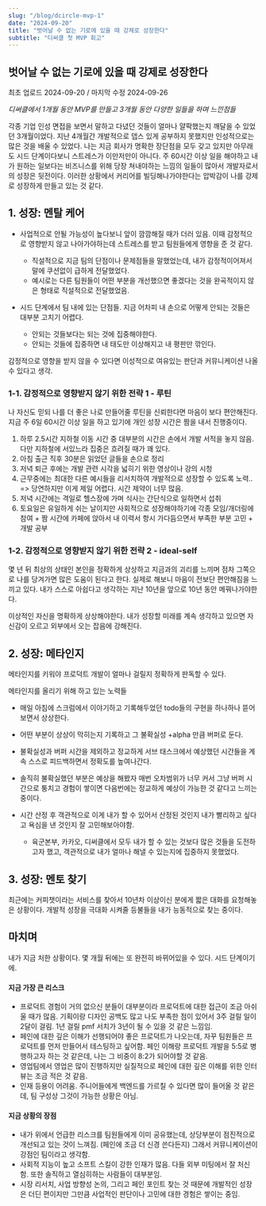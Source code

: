 ```yaml
---
slug: "/blog/dcircle-mvp-1"
date: "2024-09-20"
title: "벗어날 수 없는 기로에 있을 때 강제로 성장한다"
subtitle: "디써클 첫 MVP 회고"
---
```


## **벗어날 수 없는 기로에 있을 때 강제로 성장한다**

<p class="text-time">최초 업로드 2024-09-20 / 마지막 수정 2024-09-26</p>

_<span class="text-purple">디써클에서 1개월 동안 MVP를 만들고 3개월 동안 다양한 일들을 하며 느낀점들</span>_

각종 기업 인성 면접을 보면서 말하고 다녔던 것들이 얼마나 얄팍했는지 깨달을 수 있었던 3개월이었다.
지난 4개월간 개발적으로 뎁스 있게 공부하지 못했지만 인성적으로는 많은 것을 배울 수 있었다.
나는 지금 회사가 명확한 장단점을 모두 갖고 있지만 아무래도 시드 단계이다보니 스트레스가 이만저만이 아니다.
주 60시간 이상 일을 해야하고 내가 원하는 일보다는 비즈니스를 위해 당장 쳐내야하는 느낌의 일들이 많아서 개발자로서의 성장은 뒷전이다.
이러한 상황에서 커리어를 빌딩해나가야한다는 압박감이 나를 강제로 성장하게 만들고 있는 것 같다.

## **1. 성장: 멘탈 케어**

- 사업적으로 안될 가능성이 높다보니 앞이 깜깜해질 때가 더러 있음. 이때 감정적으로 영향받지 않고 나아가야하는데 스트레스를 받고 팀원들에게 영향을 준 것 같다.

  - 직설적으로 지금 팀의 단점이나 문제점들을 말했었는데, 내가 감정적이어져서 말에 쿠션없이 급하게 전달했었다.
  - 예시로는 다른 팀원들이 어떤 부분을 개선했으면 좋겠다는 것을 완곡적이지 않은 형태로 직설적으로 전달했었음.

- 시드 단계에서 팀 내에 있는 단점들. 지금 어차피 내 손으로 어떻게 안되는 것들은 대부분 고치기 어렵다.

  - 안되는 것들보다는 되는 것에 집중해야한다.
  - 안되는 것들에 집중하면 내 태도만 이상해지고 내 평판만 깎인다.

<span class="text-skyblue">감정적으로 영향을 받지 않을 수 있다면 이성적으로 여유있는 판단과 커뮤니케이션 나올 수 있다고 생각.</span>

### **1-1. 감정적으로 영향받지 않기 위한 전략 1 - 루틴**

나 자신도 믿되 나를 더 좋은 나로 만들어줄 루틴을 신뢰한다면 마음이 보다 편안해진다.
지금 주 6일 60시간 이상 일을 하고 있기에 개인 성장 시간은 짬을 내서 진행중이다.

1. 하루 2.5시간 지하철 이동 시간 중 대부분의 시간은 손에서 개발 서적을 놓지 않음. 다만 지하철에 서있느라 집중은 흐려질 때가 꽤 있다.
2. 아침 출근 직후 30분은 읽었던 글들을 손으로 정리
3. 저녁 퇴근 후에는 개발 관련 시각을 넓히기 위한 영상이나 강의 시청
4. 근무중에는 최대한 다른 예시들을 리서치하여 개발적으로 성장할 수 있도록 노력.. => 당연하지만 이게 제일 어렵다. 시간 제약이 너무 많음.
5. 저녁 시간에는 격일로 헬스장에 가며 식사는 간단식으로 일하면서 섭취
6. 토요일은 유일하게 쉬는 날이지만 사회적으로 성장해야하기에 각종 모임/개더링에 참여 + 짬 시간에 카페에 앉아서 내 이력서 항시 가다듬으면서 부족한 부분 고민 + 개발 공부

### **1-2. 감정적으로 영향받지 않기 위한 전략 2 - ideal-self**

몇 년 뒤 최상의 상태인 본인을 정확하게 상상하고 지금과의 괴리를 느끼며 점차 그쪽으로 나를 당겨가면 많은 도움이 된다고 한다.
실제로 해보니 마음이 전보단 편안해짐을 느끼고 있다. 내가 스스로 아쉽다고 생각하는 지난 10년을 앞으로 10년 동안 메꿔나가야한다.

<span class="text-skyblue">이상적인 자신을 명확하게 상상해야한다. 내가 성장할 미래를 계속 생각하고 있으면 자신감이 오르고 외부에서 오는 잡음에 강해진다.</span>

## 2. **성장: 메타인지**

메타인지를 키워야 프로덕트 개발이 얼마나 걸릴지 정확하게 판독할 수 있다.

메타인지를 올리기 위해 하고 있는 노력들

- 매일 아침에 스크럼에서 이야기하고 기록해두었던 todo들의 구현을 하나하나 뜯어보면서 상상한다.
- 어떤 부분이 상상이 막히는지 기록하고 그 불확실성 +alpha 만큼 버퍼로 둔다.
- 불확실성과 버퍼 시간을 제외하고 정교하게 서브 태스크에서 예상했던 시간들을 계속 스스로 피드백하면서 정확도를 높여나간다.
- 솔직히 불확실했던 부분은 예상을 해봤자 매번 오차범위가 너무 커서 그냥 버퍼 시간으로 퉁치고 경험이 쌓이면 다음번에는 정교하게 예상이 가능한 것 같다고 느끼는 중이다.

- 시간 산정 후 객관적으로 이게 내가 할 수 있어서 산정된 것인지 내가 빨리하고 싶다고 욕심을 낸 것인지 잘 고민해보아야함.
  - 육군본부, 카카오, 디써클에서 모두 내가 할 수 있는 것보다 많은 것들을 도전하고자 했고, 객관적으로 내가 얼마나 해낼 수 있는지에 집중하지 못했었다.

## 3. **성장: 멘토 찾기**

최근에는 커피챗이라는 서비스를 찾아서 10년차 이상이신 분에게 짧은 대화를 요청해놓은 상황이다. 개발적 성장을 극대화 시켜줄 등불들을 내가 능동적으로 찾는 중이다.

## **마치며**

내가 지금 처한 상황이다. 몇 개월 뒤에는 또 완전히 바뀌어있을 수 있다. 시드 단계이기에.

#### 지금 가장 큰 리스크

- 프로덕트 경험이 거의 없으신 분들이 대부분이라 프로덕트에 대한 접근이 조금 아쉬울 때가 많음. 기획이랑 디자인 공백도 많고 나도 부족한 점이 있어서 3주 걸릴 일이 2달이 걸림. 1년 걸릴 pmf 서치가 3년이 될 수 있을 것 같은 느낌임.
- 페인에 대한 깊은 이해가 선행되어야 좋은 프로덕트가 나오는데, 자꾸 팀원들은 프로덕트를 먼저 만들어서 테스팅하고 싶어함. 페인 이해랑 프로덕트 개발을 5:5로 병행하고자 하는 것 같은데, 나는 그 비중이 8:2가 되어야할 것 같음.
- 영업팀에서 영업은 많이 진행하지만 실질적으로 페인에 대한 깊은 이해를 위한 인터뷰는 조금 적은 것 같음.
- 인재 등용이 어려움. 주니어들에게 백엔드를 가르칠 수 있다면 많이 들어올 것 같은데, 팀 구성상 그것이 가능한 상황은 아님.

#### 지금 상황의 장점

- 내가 위에서 언급한 리스크를 팀원들에게 이미 공유했는데, 상당부분이 점진적으로 개선되고 있는 것이 느껴짐. (페인에 조금 더 신경 쓴다든지) 그래서 커뮤니케이션이 강점인 팀이라고 생각함.
- 사회적 지능이 높고 소프트 스킬이 강한 인재가 많음. 다들 외부 미팅에서 잘 처신함. 또한 솔직하고 열심히하는 사람들이 대부분임.
- 시장 리서치, 사업 방향성 논의, 그리고 페인 포인트 찾는 것 때문에 개발적인 성장은 더딘 편이지만 그만큼 사업적인 판단이나 고민에 대한 경험은 쌓이는 중임.
